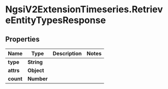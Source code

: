 # NgsiV2ExtensionTimeseries.RetrieveEntityTypesResponse

## Properties
Name | Type | Description | Notes
------------ | ------------- | ------------- | -------------
**type** | **String** |  | 
**attrs** | **Object** |  | 
**count** | **Number** |  | 


